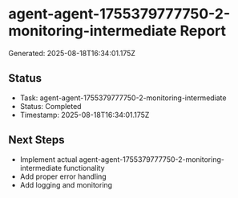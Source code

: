 # agent-agent-1755379777750-2-monitoring-intermediate Report

Generated: 2025-08-18T16:34:01.175Z

## Status
- Task: agent-agent-1755379777750-2-monitoring-intermediate
- Status: Completed
- Timestamp: 2025-08-18T16:34:01.175Z

## Next Steps
- Implement actual agent-agent-1755379777750-2-monitoring-intermediate functionality
- Add proper error handling
- Add logging and monitoring
